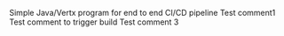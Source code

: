 Simple Java/Vertx program for end to end CI/CD pipeline
Test comment1
Test comment to trigger build
Test comment 3


